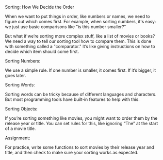 Sorting: How We Decide the Order

When we want to put things in order, like numbers or names, we need to figure out which comes first. For example, when sorting numbers, it's easy: we just use basic comparisons like "is this number smaller?"

But what if we’re sorting more complex stuff, like a list of movies or books? We need a way to tell our sorting tool how to compare them. This is done with something called a "comparator." It’s like giving instructions on how to decide which item should come first.

Sorting Numbers:

We use a simple rule. If one number is smaller, it comes first. If it’s bigger, it goes later.

Sorting Words:

Sorting words can be tricky because of different languages and characters. But most programming tools have built-in features to help with this.

Sorting Objects:

If you’re sorting something like movies, you might want to order them by the release year or title. You can set rules for this, like ignoring “The” at the start of a movie title.

Assignment:

For practice, write some functions to sort movies by their release year and title, and then check to make sure your sorting works as expected.

